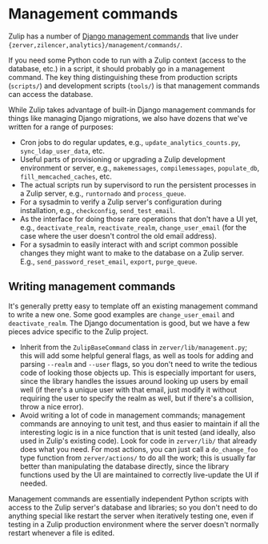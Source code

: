 # Management commands

Zulip has a number of [Django management commands][django-docs] that
live under `{zerver,zilencer,analytics}/management/commands/`.

If you need some Python code to run with a Zulip context (access to
the database, etc.) in a script, it should probably go in a management
command. The key thing distinguishing these from production scripts
(`scripts/`) and development scripts (`tools/`) is that management
commands can access the database.

While Zulip takes advantage of built-in Django management commands for
things like managing Django migrations, we also have dozens that we've
written for a range of purposes:

- Cron jobs to do regular updates, e.g., `update_analytics_counts.py`,
  `sync_ldap_user_data`, etc.
- Useful parts of provisioning or upgrading a Zulip development
  environment or server, e.g., `makemessages`, `compilemessages`,
  `populate_db`, `fill_memcached_caches`, etc.
- The actual scripts run by supervisord to run the persistent
  processes in a Zulip server, e.g., `runtornado` and `process_queue`.
- For a sysadmin to verify a Zulip server's configuration during
  installation, e.g., `checkconfig`, `send_test_email`.
- As the interface for doing those rare operations that don't have a
  UI yet, e.g., `deactivate_realm`, `reactivate_realm`,
  `change_user_email` (for the case where the user doesn't control the
  old email address).
- For a sysadmin to easily interact with and script common possible
  changes they might want to make to the database on a Zulip server.
  E.g., `send_password_reset_email`, `export`, `purge_queue`.

## Writing management commands

It's generally pretty easy to template off an existing management
command to write a new one. Some good examples are
`change_user_email` and `deactivate_realm`. The Django documentation
is good, but we have a few pieces advice specific to the Zulip
project.

- Inherit from the `ZulipBaseCommand` class in
  `zerver/lib/management.py`; this will add some helpful general
  flags, as well as tools for adding and parsing `--realm` and
  `--user` flags, so you don't need to write the tedious code of
  looking those objects up. This is especially important for users,
  since the library handles the issues around looking up users by
  email well (if there's a unique user with that email, just modify it
  without requiring the user to specify the realm as well, but if
  there's a collision, throw a nice error).
- Avoid writing a lot of code in management commands; management
  commands are annoying to unit test, and thus easier to maintain if
  all the interesting logic is in a nice function that is unit tested
  (and ideally, also used in Zulip's existing code). Look for code in
  `zerver/lib/` that already does what you need. For most actions,
  you can just call a `do_change_foo` type function from
  `zerver/actions/` to do all the work; this is usually far
  better than manipulating the database directly, since the library
  functions used by the UI are maintained to correctly live-update the
  UI if needed.

Management commands are essentially independent Python scripts with
access to the Zulip server's database and libraries; so you don't need
to do anything special like restart the server when iteratively
testing one, even if testing in a Zulip production environment where
the server doesn't normally restart whenever a file is edited.

[django-docs]: https://docs.djangoproject.com/en/5.0/howto/custom-management-commands/

